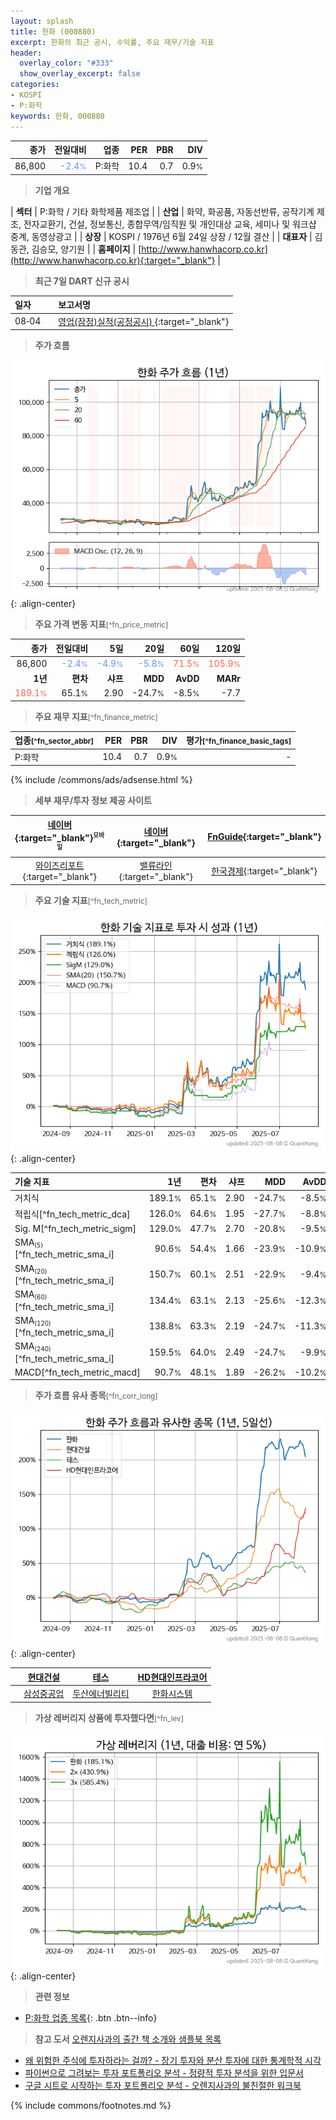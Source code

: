 ```yaml
---
layout: splash
title: 한화 (000880)
excerpt: 한화의 최근 공시, 수익률, 주요 재무/기술 지표
header:
  overlay_color: "#333"
  show_overlay_excerpt: false
categories:
- KOSPI
- P:화학
keywords: 한화, 000880
---
```


| **종가** | **전일대비** | **업종** | **PER** | **PBR** | **DIV** |
| -------: | -----------: | -------: | ------: | ------: | ------: |
| 86,800 | <span style="color: cornflowerblue">-2.4<small>%</small></span> | P:화학 | 10.4 | 0.7 | 0.9<small>%</small> |

<!-- more -->


> **기업 개요**<a id="company"></a>

| <span style="white-space:nowrap;">**섹터**</span> | P:화학 / 기타 화학제품 제조업 |
| <span style="white-space:nowrap;">**산업**</span> | 화약, 화공품, 자동선반류, 공작기계 제조, 전자교환기, 건설, 정보통신, 종합무역/임직원 및 개인대상 교육, 세미나 및 워크샵 중계, 동영상광고 |
| <span style="white-space:nowrap;">**상장**</span> | KOSPI / 1976년 6월 24일 상장 / 12월 결산 |
| <span style="white-space:nowrap;">**대표자**</span> | 김동관, 김승모, 양기원 |
| <span style="white-space:nowrap;">**홈페이지**</span> | [http://www.hanwhacorp.co.kr](http://www.hanwhacorp.co.kr){:target="_blank"} |


> **최근 7일 DART 신규 공시**<a id="dart"></a>

| **일자** |      | **보고서명** |
| :------- | :--- | :----------- |
| 08&#x2011;04 | | [영업(잠정)실적(공정공시)              ](https://dart.fss.or.kr/dsaf001/main.do?rcpNo=20250804800110){:target="_blank"} |


> **주가 흐름**<a id="price"></a>

![000880](/stock/images/000880.png){: .align-center}


> **주요 가격 변동 지표**<small>[^fn_price_metric]</small>

| **종가** | **전일대비** | **5일** | **20일** | **60일** | **120일** |
| -------: | -----------: | ------: | -------: | -------: | --------: |
| 86,800 | <span style="color: cornflowerblue">-2.4<small>%</small></span> | <span style="color: cornflowerblue">-4.9<small>%</small></span> | <span style="color: cornflowerblue">-5.8<small>%</small></span> | <span style="color: tomato">71.5<small>%</small></span> | <span style="color: tomato">105.9<small>%</small></span> |
| **1년** | **편차** | **샤프** | **MDD** | **AvDD** | **MARr** |
| <span style="color: tomato">189.1<small>%</small></span> | 65.1<small>%</small> | 2.90 | -24.7<small>%</small> | -8.5<small>%</small> | -7.7 |


> **주요 재무 지표**<small>[^fn_finance_metric]</small>

| **업종**<small>[^fn_sector_abbr]</small> | **PER** | **PBR** | **DIV** | **평가**<small>[^fn_finance_basic_tags]</small> |
| :--------------------------------------- | ------: | ------: | ------: | ----------------------------------------------: |
| P:화학 | 10.4 | 0.7 | 0.9<small>%</small> | - |



{% include /commons/ads/adsense.html %}

> **세부 재무/투자 정보 제공 사이트**

| [네이버](https://m.stock.naver.com/domestic/stock/000880/finance/summary){:target="_blank"}<sup><small>모바일</small></sup> | [네이버](https://finance.naver.com/item/coinfo.naver?code=000880){:target="_blank"} | [FnGuide](https://comp.fnguide.com/SVO2/ASP/SVD_Invest.asp?gicode=A000880&MenuYn=Y){:target="_blank"} |
| :---: | :---: | :---: |
| [와이즈리포트](https://comp.wisereport.co.kr/company/c1040001.aspx?cmp_cd=000880){:target="_blank"} | [밸류라인](https://www.valueline.co.kr/finance/summary/000880){:target="_blank"} | [한국경제](https://markets.hankyung.com/stock/000880/financial-summary){:target="_blank"} |


> **주요 기술 지표**<small>[^fn_tech_metric]</small>


![000880](/stock/images/000880_tech.png){: .align-center}

| **기술 지표** | **1년** | **편차** | **샤프** | **MDD** | **AvDD** |
| :------------ | ------: | -----------: | -------: | ------: | -------: |
| 거치식 | 189.1<small>%</small> | 65.1<small>%</small> | 2.90 | -24.7<small>%</small> | -8.5<small>%</small> |
| 적립식[^fn_tech_metric_dca] | 126.0<small>%</small> | 64.6<small>%</small> | 1.95 | -27.7<small>%</small> | -8.8<small>%</small> |
| Sig. M[^fn_tech_metric_sigm] | 129.0<small>%</small> | 47.7<small>%</small> | 2.70 | -20.8<small>%</small> | -9.5<small>%</small> |
| SMA<small><sub>(5)</sub></small>[^fn_tech_metric_sma_i] | 90.6<small>%</small> | 54.4<small>%</small> | 1.66 | -23.9<small>%</small> | -10.9<small>%</small> |
| SMA<small><sub>(20)</sub></small>[^fn_tech_metric_sma_i] | 150.7<small>%</small> | 60.1<small>%</small> | 2.51 | -22.9<small>%</small> | -9.4<small>%</small> |
| SMA<small><sub>(60)</sub></small>[^fn_tech_metric_sma_i] | 134.4<small>%</small> | 63.1<small>%</small> | 2.13 | -25.6<small>%</small> | -12.3<small>%</small> |
| SMA<small><sub>(120)</sub></small>[^fn_tech_metric_sma_i] | 138.8<small>%</small> | 63.3<small>%</small> | 2.19 | -24.7<small>%</small> | -11.3<small>%</small> |
| SMA<small><sub>(240)</sub></small>[^fn_tech_metric_sma_i] | 159.5<small>%</small> | 64.0<small>%</small> | 2.49 | -24.7<small>%</small> | -9.9<small>%</small> |
| MACD[^fn_tech_metric_macd] | 90.7<small>%</small> | 48.1<small>%</small> | 1.89 | -26.2<small>%</small> | -10.2<small>%</small> |


> **주가 흐름 유사 종목**<a id="corr"></a><small>[^fn_corr_long]</small>

![000880](/stock/images/000880_corr.png){: .align-center}

|       | [현대건설](/000720/) | [테스](/095610/) | [HD현대인프라코어](/042670/) |
| :---: | :------------------------------------: | :------------------------------------: | :------------------------------------: |
|       | [삼성중공업](/010140/) | [두산에너빌리티](/034020/) | [한화시스템](/272210/) |


> **가상 레버리지 상품에 투자했다면**<a id="2x"></a><small>[^fn_lev]</small>

![000880](/stock/images/000880_2x.png){: .align-center}


> **관련 정보**

- [P:화학 업종 목록](/stats/sector/kospi_업종_화학_종목/){: .btn .btn--info}

> **참고 도서** [오렌지사과의 출간 책 소개와 샘플북 목록](https://kongdori.tistory.com/691)

- [왜 위험한 주식에 투자하라는 걸까? - 장기 투자와 분산 투자에 대한 통계학적 시각](https://kongdori.tistory.com/421)
- [파이썬으로 그려보는 투자 포트폴리오 분석  - 정량적 투자 분석을 위한 입문서](https://kongdori.tistory.com/643)
- [구글 시트로 시작하는 투자 포트폴리오 분석 - 오렌지사과의 불친절한 워크북](https://kongdori.tistory.com/449)


{% include commons/footnotes.md %}